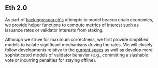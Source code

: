 ## Eth 2.0

As part of [hackingresear.ch's](http://hackingresear.ch) attempts to model beacon chain economics, we provide helper functions to compute metrics of interest such as issuance rates or validator interests from staking.

Although we strive for maximum correctness, we first provide simplified models to isolate significant mechanisms driving the rates. We will closely follow developments relative to the [current specs](https://github.com/ethereum/eth2.0-specs/blob/master/specs/core/0_beacon-chain.md) as well as develop more sophisticated models of validator behavior (e.g., committing a slashable vote or incurring penalties for staying offline).
